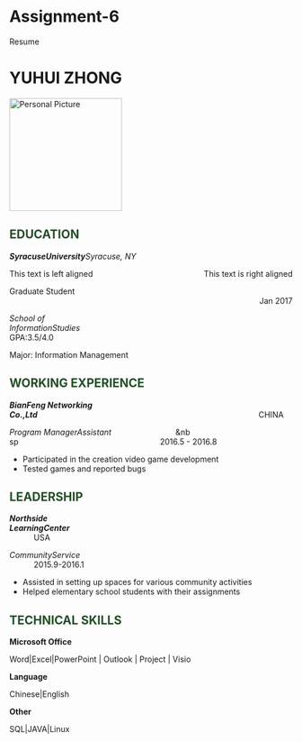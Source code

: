 # Assignment-6
Resume
<!DOCTYPE html>
<html>
<head>
<meta charset="utf-8">
<title>YUHUI ZHONG</title>
<style>
h2 {color: rgb(37, 79, 39);}
h6 {text-align: right;}
</style>
</head>
<body>
<h1>YUHUI ZHONG </h1>
<img src="https://media.licdn.com/mpr/mpr/shrinknp_400_400/AAEAAQAAAAAAAAgYAAAAJGJiZmE1YTdmLTM4ODMtNGVmZC04N2RlLWFkY2M5YjE3YmU0NQ.jpg"
alt="Personal Picture" width="200">
<h2>EDUCATION</h2>
<p>
<em><strong>SyracuseUniversity</strong>Syracuse, NY</em></p>
<p>
This text is left aligned
<span style="float:right;">This text is right aligned</span>
</p>
<p>Graduate Student &nbsp &nbsp &nbsp &nbsp&nbsp&nbsp&nbsp&nbsp&nbsp&nbsp&nbsp&nbsp&nbsp&nbsp&nbsp&nbsp&nbsp&nbsp&nbsp&nbsp&nbsp&nbsp&nbsp&nbsp&nbsp&nbsp&nbsp&nbsp&nbsp&nbsp&nbsp&nbsp&nbsp&nbsp&nbsp&nbsp&nbsp&nbsp&nbsp&nbsp&nbsp&nbsp&nbsp&nbsp&nbsp&nbsp&nbsp&nbsp&nbsp&nbsp&nbsp&nbsp&nbsp&nbsp&nbsp&nbsp&nbsp&nbsp&nbsp&nbsp&nbsp&nbsp&nbsp&nbsp&nbsp&nbsp&nbsp&nbsp&nbsp&nbsp&nbsp&nbsp&nbsp&nbsp&nbsp&nbsp&nbsp&nbsp&nbsp&nbsp&nbsp&nbsp&nbsp&nbsp&nbsp&nbsp&nbsp&nbsp&nbsp&nbsp&nbsp&nbsp&nbsp&nbsp&nbsp&nbsp&nbsp&nbsp&nbsp&nbsp&nbsp&nbsp&nbsp&nbsp&nbsp&nbsp&nbsp&nbsp&nbsp&nbsp&nbsp&nbsp&nbsp&nbsp&nbsp&nbspJan 2017</p><p><em>School of InformationStudies</em>&nbsp&nbsp&nbsp&nbsp&nbsp&nbsp&nbsp&nbsp&nbsp&nbsp&nbsp&nbsp&nbsp&nbsp&nbsp&nbsp&nbsp&nbsp&nbsp&nbsp&nbsp&nbsp&nbsp&nbsp&nbsp&nbsp&nbsp&nbsp&nbsp&nbsp&nbsp&nbsp&nbsp&nbsp&nbsp&nbsp&nbsp&nbsp&nbsp&nbsp&nbsp&nbsp&nbsp&nbsp&nbsp&nbsp&nbsp&nbsp&nbsp&nbsp&nbsp&nbsp&nbsp&nbsp&nbsp&nbsp&nbsp&nbsp&nbsp&nbsp&nbsp&nbsp&nbsp&nbsp&nbsp&nbsp&nbsp&nbsp&nbsp&nbsp&nbsp&nbsp&nbsp&nbsp&nbsp&nbsp&nbsp&nbsp&nbsp&nbsp&nbsp&nbsp&nbsp&nbsp&nbsp&nbsp&nbsp&nbsp&nbsp&nbsp&nbsp&nbsp&nbsp&nbsp&nbsp&nbsp GPA:3.5/4.0</p><p>Major: Information Management</p><h2>WORKING EXPERIENCE</h2><p><strong><em>BianFeng Networking Co.,Ltd</em></strong>&nbsp&nbsp&nbsp&nbsp&nbsp&nbsp&nbsp&nbsp&nbsp&nbsp&nbsp&nbsp&nbsp&nbsp&nbsp&nbsp&nbsp&nbsp&nbsp&nbsp&nbsp&nbsp&nbsp&nbsp&nbsp&nbsp&nbsp&nbsp&nbsp&nbsp&nbsp&nbsp&nbsp&nbsp&nbsp&nbsp&nbsp&nbsp&nbsp&nbsp&nbsp&nbsp&nbsp&nbsp&nbsp&nbsp&nbsp&nbsp&nbsp&nbsp&nbsp&nbsp&nbsp&nbsp&nbsp&nbsp&nbsp&nbsp&nbsp&nbsp&nbsp&nbsp&nbsp&nbsp&nbsp&nbsp&nbsp&nbsp&nbsp&nbsp&nbsp&nbsp&nbsp&nbsp&nbsp&nbsp&nbsp&nbsp&nbsp&nbsp&nbsp&nbsp&nbsp&nbsp&nbsp&nbsp&nbsp&nbsp&nbsp&nbsp&nbsp&nbsp&nbsp&nbsp&nbsp&nbsp&nbsp&nbsp&nbsp&nbspCHINA</p><p><em>Program ManagerAssistant</em>&nbsp&nbsp&nbsp&nbsp&nbsp&nbsp&nbsp&nbsp&nbsp&nbsp&nbsp&nbsp&nbsp&nbsp&nbsp&nbsp&nbsp&nbsp&nbsp&nbsp&nbsp&nbsp&nbsp&nbsp&nbsp&nbsp&nbsp&nbsp&nbsp&nb
sp&nbsp&nbsp&nbsp&nbsp&nbsp&nbsp&nbsp&nbsp&nbsp&nbsp&nbsp&nbsp&nbsp&nbsp&nbsp&nbsp&nbsp&nbsp&nbsp&nbsp&nbsp&nbsp&nbsp&nbsp&nbsp&nbsp&nbsp&nbsp&nbsp&nbsp&nbsp&nbsp&nbsp&nbsp&nbsp&nbsp&nbsp&nbsp&nbsp&nbsp&nbsp&nbsp&nbsp&nbsp&nbsp&nbsp&nbsp&nbsp&nbsp&nbsp&nbsp&nbsp&nbsp&nbsp&nbsp&nbsp&nbsp&nbsp&nbsp&nbsp&nbsp&nbsp&nbsp&nbsp2016.5 - 2016.8</p><ul><li>Participated in the creation video game development</li><li>Tested games and reported bugs</li></ul><h2>LEADERSHIP</h2><p><strong><em>Northside LearningCenter</em></strong>&nbsp&nbsp&nbsp&nbsp&nbsp&nbsp&nbsp&nbsp&nbsp&nbsp&nbsp&nbsp&nbsp&nbsp&nbsp&nbsp&nbsp&nbsp&nbsp&nbsp&nbsp&nbsp&nbsp&nbsp&nbsp&nbsp&nbsp&nbsp&nbsp&nbsp&nbsp&nbsp&nbsp&nbsp&nbsp&nbsp&nbsp&nbsp&nbsp&nbsp&nbsp&nbsp&nbsp&nbsp&nbsp&nbsp&nbsp&nbsp&nbsp&nbsp&nbsp&nbsp&nbsp&nbsp&nbsp&nbsp&nbsp&nbsp&nbsp&nbsp&nbsp&nbsp&nbsp&nbsp&nbsp&nbsp&nbsp&nbsp&nbsp&nbsp&nbsp&nbsp&nbsp&nbsp&nbsp&nbsp&nbsp&nbsp&nbsp&nbsp&nbsp&nbsp&nbsp&nbsp&nbsp&nbsp&nbsp&nbsp&nbsp&nbsp&nbsp&nbsp&nbsp&nbsp&nbsp&nbsp&nbsp&nbsp&nbsp&nbsp&nbsp&nbsp&nbsp&nbsp&nbsp&nbsp&nbsp&nbsp&nbsp&nbsp&nbspUSA</p><p><em>CommunityService</em>&nbsp&nbsp&nbsp&nbsp&nbsp&nbsp&nbsp&nbsp&nbsp&nbsp&nbsp&nbsp&nbsp&nbsp&nbsp&nbsp&nbsp&nbsp&nbsp&nbsp&nbsp&nbsp&nbsp&nbsp&nbsp&nbsp&nbsp&nbsp&nbsp&nbsp&nbsp&nbsp&nbsp&nbsp&nbsp&nbsp&nbsp&nbsp&nbsp&nbsp&nbsp&nbsp&nbsp&nbsp&nbsp&nbsp&nbsp&nbsp&nbsp&nbsp&nbsp&nbsp&nbsp&nbsp&nbsp&nbsp&nbsp&nbsp&nbsp&nbsp&nbsp&nbsp&nbsp&nbsp&nbsp&nbsp&nbsp&nbsp&nbsp&nbsp&nbsp&nbsp&nbsp&nbsp&nbsp&nbsp&nbsp&nbsp&nbsp&nbsp&nbsp&nbsp&nbsp&nbsp&nbsp&nbsp&nbsp&nbsp&nbsp&nbsp&nbsp&nbsp&nbsp&nbsp&nbsp&nbsp&nbsp&nbsp&nbsp&nbsp&nbsp&nbsp&nbsp&nbsp&nbsp&nbsp&nbsp2015.9-2016.1</p><ul><li>Assisted in setting up spaces for various community activities</li><li>Helped elementary school students with their assignments</li></ul><h2>TECHNICAL SKILLS</h2>
<p><strong>Microsoft Office</strong></p><p>Word|Excel|PowerPoint | Outlook | Project | Visio</p><p><strong>Language</strong></p><p>Chinese|English</p><p><strong>Other</strong></p><p>SQL|JAVA|Linux</p></body></html>
